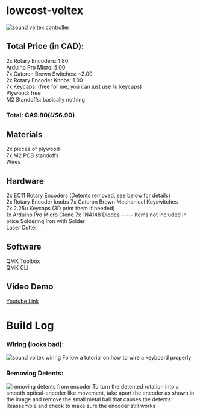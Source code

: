 # lowcost-voltex
![sound voltex controller](https://i.imgur.com/nk6UyFn.jpg)
## Total Price (in CAD):  
2x Rotary Encoders: 1.80  
Arduino Pro Micro: 5.00  
7x Gateron Brown Switches: ~2.00  
2x Rotary Encoder Knobs: 1.00  
7x Keycaps: (free for me, you can just use 1u keycaps)   
Plywood: free   
M2 Standoffs: basically nothing  
### Total: CA$9.80 (US$6.90)  

## Materials
2x pieces of plywood  
7x M2 PCB standoffs  
Wires 

## Hardware

2x EC11 Rotary Encoders (Detents removed, see below for details)  
2x Rotary Encoder knobs
7x Gateron Brown Mechanical Keyswitches  
7x 2.25u Keycaps (3D print them if needed)  
1x Arduino Pro Micro Clone
7x 1N4148 Diodes
----- Items not included in price
Soldering Iron with Solder  
Laser Cutter  

## Software
QMK Toolbox  
QMK CLI

## Video Demo
[Youtube Link](https://youtu.be/W8n6pbJeWsM)

# Build Log
### Wiring (looks bad):
![sound voltex wiring](https://cdn.discordapp.com/attachments/482050809463439391/705934792167784518/IMG_20200501_063012.jpg)
Follow a tutorial on how to wire a keyboard properly

### Removing Detents: 
![removing detents from encoder](https://cdn.discordapp.com/attachments/482050809463439391/705935024838541353/IMG_20200402_183047.jpg)
To turn the detented rotation into a smooth optical-encoder like movement, take apart the encoder as shown in the image and remove the small metal ball that causes the detents. Reassemble and check to make sure the encoder still works
